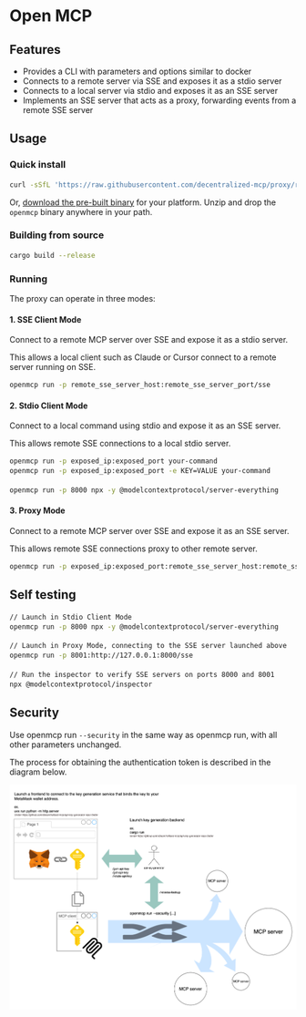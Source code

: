 # Open MCP

## Features
- Provides a CLI with parameters and options similar to docker
- Connects to a remote server via SSE and exposes it as a stdio server
- Connects to a local server via stdio and exposes it as an SSE server
- Implements an SSE server that acts as a proxy, forwarding events from a remote SSE server

## Usage

### Quick install

```bash
curl -sSfL 'https://raw.githubusercontent.com/decentralized-mcp/proxy/refs/heads/master/install.sh' | sudo bash
```

Or, [download the pre-built binary](https://github.com/decentralized-mcp/proxy/releases/latest) for your platform. Unzip and drop the `openmcp` binary anywhere in your path.

### Building from source

```bash
cargo build --release
```

### Running

The proxy can operate in three modes:

#### 1. SSE Client Mode

Connect to a remote MCP server over SSE and expose it as a stdio server.

This allows a local client such as Claude or Cursor connect to a remote server running on SSE.

```bash
openmcp run -p remote_sse_server_host:remote_sse_server_port/sse
```

#### 2. Stdio Client Mode

Connect to a local command using stdio and expose it as an SSE server.

This allows remote SSE connections to a local stdio server.

```bash
openmcp run -p exposed_ip:exposed_port your-command
openmcp run -p exposed_ip:exposed_port -e KEY=VALUE your-command

openmcp run -p 8000 npx -y @modelcontextprotocol/server-everything
```

#### 3. Proxy Mode

Connect to a remote MCP server over SSE and expose it as an SSE server.

This allows remote SSE connections proxy to other remote server.

```bash
openmcp run -p exposed_ip:exposed_port:remote_sse_server_host:remote_sse_server_port/sse
```

## Self testing

```bash
// Launch in Stdio Client Mode
openmcp run -p 8000 npx -y @modelcontextprotocol/server-everything

// Launch in Proxy Mode, connecting to the SSE server launched above
openmcp run -p 8001:http://127.0.0.1:8000/sse

// Run the inspector to verify SSE servers on ports 8000 and 8001
npx @modelcontextprotocol/inspector
```

## Security

Use openmcp run `--security` in the same way as openmcp run, with all other parameters unchanged.

The process for obtaining the authentication token is described in the diagram below.

![Authentication Token Flow](./openmcp_security_flow.png)